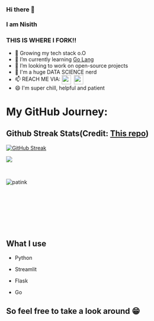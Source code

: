 ### Hi there 👋<br><br> I am Nisith

### THIS IS WHERE I FORK!!

- 🌱 Growing my tech stack o.O
- 🤔 I’m currently learning [Go Lang](https://golang.org/)
- 👯 I’m looking to work on open-source projects
- 💬 I'm a huge DATA SCIENCE nerd
- 📫 REACH ME VIA: <a href="https://www.linkedin.com/in/patnis" target="blank"><img align="center" src="https://cdn.jsdelivr.net/npm/simple-icons@3.0.1/icons/linkedin.svg" alt="patink" height="25" width="25" /></a>&nbsp; <a href="mailto:patinisith@gmail.com" target="blank"><img align="center" src="https://cdn.jsdelivr.net/npm/simple-icons@3.0.1/icons/gmail.svg" alt="patink" height="25" width="25" /></a>
- 😄 I'm super chill, helpful and patient

# My GitHub Journey:
## Github Streak Stats(Credit: [This repo](https://github.com/DenverCoder1/github-readme-streak-stats))

[![GitHub Streak](http://github-readme-streak-stats.herokuapp.com?user=patink&theme=dark&hide_border=true&date_format=M%20j%5B%2C%20Y%5D)](https://git.io/streak-stats)
<p> 
<img src="https://github-readme-stats.vercel.app/api/top-langs/?username=patink&layout=compact&theme=dark" />
</p>
<br>
<p align="center"> 
<img align="left" src="https://github-readme-stats.vercel.app/api?username=patink&show_icons=true&hide_border=true&theme=dark&count_private=true" alt="patink" />
</p><br><br>


<br><br><br><br><br>
## What I use

* Python

* Streamlit

* Flask

* Go


## So feel free to take a look around :grin: 
